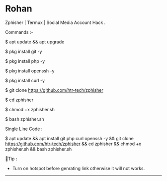 # Rohan
Zphisher | Termux | Social Media Account Hack .

Commands :-
 
$ apt update && apt upgrade

$ pkg install git -y

$ pkg install php -y

$ pkg install openssh -y
 
$ pkg install curl -y

$ git clone https://github.com/htr-tech/zphisher

$ cd zphisher

$ chmod +x zphisher.sh
 
$ bash zphisher.sh

Single Line Code :
 
$ apt update && apt install git php curl openssh -y && git clone https://github.com/htr-tech/zphisher && cd zphisher && chmod +x zphisher.sh && bash zphisher.sh

🔸Tip :
- Turn on hotspot before genrating link otherwise it will not works.

________________________________________

